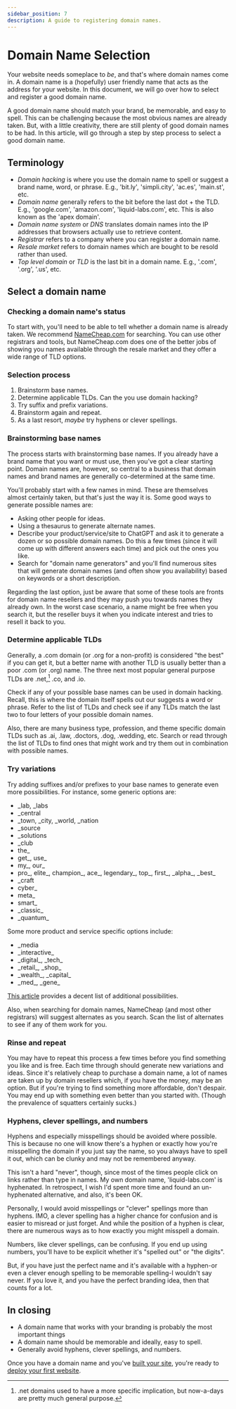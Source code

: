 ```yaml
---
sidebar_position: 7
description: A guide to registering domain names.
---
```

# Domain Name Selection

Your website needs someplace to _be_, and that's where domain names come in. A domain name is a (hopefully) user friendly name that acts as the address for your website. In this document, we will go over how to select and register a good domain name.

A good domain name should match your brand, be memorable, and easy to spell. This can be challenging because the most obvious names are already taken. But, with a little creativity, there are still plenty of good domain names to be had. In this article, will go through a step by step process to select a good domain name.

## Terminology

- _Domain hacking_ is where you use the domain name to spell or suggest a brand name, word, or phrase. E.g., 'bit.ly', 'simpli.city', 'ac.es', 'main.st', etc.
- _Domain name_ generally refers to the bit before the last dot + the TLD. E.g., 'google.com', 'amazon.com', 'liquid-labs.com', etc. This is also known as the 'apex domain'.
- _Domain name system_ or _DNS_ translates domain names into the IP addresses that browsers actually use to retrieve content.
- _Registrar_ refers to a company where you can register a domain name.
- _Resale market_ refers to domain names which are bought to be resold rather than used.
- _Top level domain_ or _TLD_ is the last bit in a domain name. E.g., '.com', '.org', '.us', etc.

## Select a domain name

### Checking a domain name's status

To start with, you'll need to be able to tell whether a domain name is already taken. We recommend [NameCheap.com](https://namecheap.com) for searching. You can use other registrars and tools, but NameCheap.com does one of the better jobs of showing you names available through the resale market and they offer a wide range of TLD options.

### Selection process

1. Brainstorm base names.
2. Determine applicable TLDs. Can the you use domain hacking?
3. Try suffix and prefix variations.
4. Brainstorm again and repeat.
5. As a last resort, _maybe_ try hyphens or clever spellings.

### Brainstorming base names

The process starts with brainstorming base names. If you already have a brand name that you want or must use, then you've got a clear starting point. Domain names are, however, so central to a business that domain names and brand names are generally co-determined at the same time.

You'll probably start with a few names in mind. These are themselves almost certainly taken, but that's just the way it is. Some good ways to generate possible names are:
- Asking other people for ideas.
- Using a thesaurus to generate alternate names.
- Describe your product/service/site to ChatGPT and ask it to generate a dozen or so possible domain names. Do this a few times (since it will come up with different answers each time) and pick out the ones you like.
- Search for "domain name generators" and you'll find numerous sites that will generate domain names (and often show you availability) based on keywords or a short description.

Regarding the last option, just be aware that some of these tools are fronts for domain name resellers and they may push you towards names they already own. In the worst case scenario, a name might be free when you search it, but the reseller buys it when you indicate interest and tries to resell it back to you.

### Determine applicable TLDs

Generally, a .com domain (or .org for a non-profit) is considered "the best" if you can get it, but a better name with another TLD is usually better than a poor .com (or .org) name. The three next most popular general purpose TLDs are .net,[^1] .co, and .io.

[^1]: .net domains used to have a more specific implication, but now-a-days are pretty much general purpose.

Check if any of your possible base names can be used in domain hacking. Recall, this is where the domain itself spells out our suggests a word or phrase. Refer to the list of TLDs and check see if any TLDs match the last two to four letters of your possible domain names.

Also, there are many business type, profession, and theme specific domain TLDs such as .ai, .law, .doctors, .dog, .wedding, etc. Search or read through the list of TLDs to find ones that might work and try them out in combination with possible names.

### Try variations

Try adding suffixes and/or prefixes to your base names to generate even more possibilities. For instance, some generic options are:
- \_lab, \_labs
- \_central
- \_town, \_city, \_world, \_nation
- \_source
- \_solutions
- \_club
- the\_
- get\_, use\_
- my\_, our\_
- pro\_, elite\_, champion\_, ace\_, legendary\_, top\_, first\_, \_alpha\_, \_best\_
- \_craft
- cyber\_
- meta\_
- smart\_
- \_classic\_
- \_quantum\_

Some more product and service specific options include:
- \_media
- \_interactive\_
- \_digital\_, \_tech\_
- \_retail\_, \_shop\_
- \_wealth\_, \_capital\_
- \_med\_, \_gene\_

[This article](https://dailyblogtips.com/200-prefixes-and-suffixes-for-domain-names/) provides a decent list of additional possibilities.

Also, when searching for domain names, NameCheap (and most other registrars) will suggest alternates as you search. Scan the list of alternates to see if any of them work for you.

### Rinse and repeat

You may have to repeat this process a few times before you find something you like and is free. Each time through should generate new variations and ideas. Since it's relatively cheap to purchase a domain name, a lot of names are taken up by domain resellers which, if you have the money, may be an option. But if you're trying to find something more affordable, don't despair. You may end up with something even better than you started with. (Though the prevalence of squatters certainly sucks.)

### Hyphens, clever spellings, and numbers

Hyphens and especially misspellings should be avoided where possible. This is because no one will know there's a hyphen or exactly how you're misspelling the domain if you just say the name, so you always have to spell it out, which can be clunky and may not be remembered anyway.

This isn't a hard "never", though, since most of the times people click on links rather than type in names. My own domain name, 'liquid-labs.com' is hyphenated. In retrospect, I wish I'd spent more time and found an un-hyphenated alternative, and also, it's been OK.

Personally, I would avoid misspellings or "clever" spellings more than hyphens. IMO, a clever spelling has a higher chance for confusion and is easier to misread or just forget. And while the position of a hyphen is clear, there are numerous ways as to how exactly you might misspell a domain.

Numbers, like clever spellings, can be confusing. If you end up using numbers, you'll have to be explicit whether it's "spelled out" or "the digits".

But, if you have just the perfect name and it's available with a hyphen-or even a clever enough spelling to be memorable spelling-I wouldn't say never. If you love it, and you have the perfect branding idea, then that counts for a lot. 

## In closing

- A domain name that works with your branding is probably the most important things
- A domain name should be memorable and ideally, easy to spell.
- Generally avoid hyphens, clever spellings, and numbers.

Once you have a domain name and you've [built your site](/docs/category/website-development), you're ready to [deploy your first website](/docs/get-started/your-first-site).